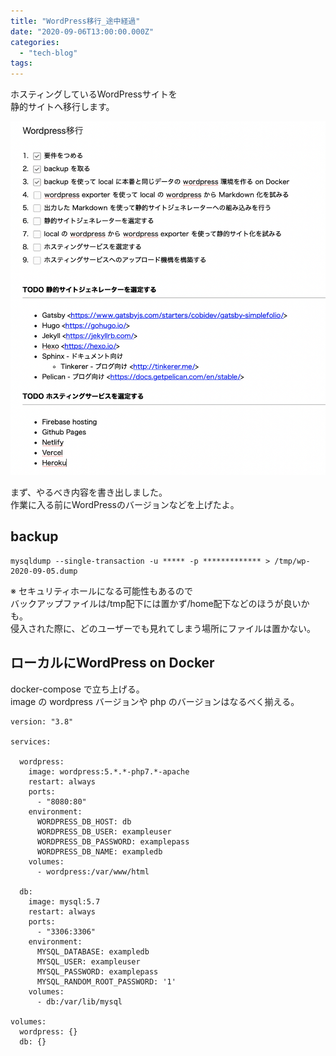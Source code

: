 ```yaml
---
title: "WordPress移行_途中経過"
date: "2020-09-06T13:00:00.000Z"
categories: 
  - "tech-blog"
tags: 
---
```


ホスティングしているWordPressサイトを  
静的サイトへ移行します。

![](images/スクリーンショット-2020-09-07-10.11.16.png)

まず、やるべき内容を書き出しました。  
作業に入る前にWordPressのバージョンなどを上げたよ。

## backup

```
mysqldump --single-transaction -u ***** -p ************* > /tmp/wp-2020-09-05.dump
```

※ セキュリティホールになる可能性もあるので  
バックアップファイルは/tmp配下には置かず/home配下などのほうが良いかも。  
侵入された際に、どのユーザーでも見れてしまう場所にファイルは置かない。

## ローカルにWordPress on Docker

docker-compose で立ち上げる。  
image の wordpress バージョンや php のバージョンはなるべく揃える。

```
version: "3.8"

services:

  wordpress:
    image: wordpress:5.*.*-php7.*-apache
    restart: always
    ports:
      - "8080:80"
    environment:
      WORDPRESS_DB_HOST: db
      WORDPRESS_DB_USER: exampleuser
      WORDPRESS_DB_PASSWORD: examplepass
      WORDPRESS_DB_NAME: exampledb
    volumes:
      - wordpress:/var/www/html

  db:
    image: mysql:5.7
    restart: always
    ports:
      - "3306:3306"
    environment:
      MYSQL_DATABASE: exampledb
      MYSQL_USER: exampleuser
      MYSQL_PASSWORD: examplepass
      MYSQL_RANDOM_ROOT_PASSWORD: '1'
    volumes:
      - db:/var/lib/mysql

volumes:
  wordpress: {}
  db: {}
```
